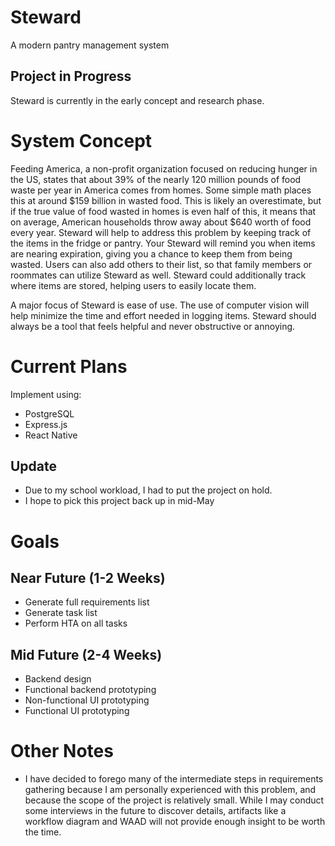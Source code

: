 # Steward
A modern pantry management system

## Project in Progress
Steward is currently in the early concept and research phase. 

# System Concept
Feeding America, a non-profit organization focused on reducing hunger in the US, states that about 39% of the nearly 120 million pounds of food waste per year in America comes from homes. Some simple math places this at around $159 billion in wasted food. This is likely an overestimate, but if the true value of food wasted in homes is even half of this, it means that on average, American households throw away about $640 worth of food every year. Steward will help to address this problem by keeping track of the items in the fridge or pantry. Your Steward will remind you when items are nearing expiration, giving you a chance to keep them from being wasted. Users can also add others to their list, so that family members or roommates can utilize Steward as well. Steward could additionally track where items are stored, helping users to easily locate them. 

A major focus of Steward is ease of use. The use of computer vision will help minimize the time and effort needed in logging items. Steward should always be a tool that feels helpful and never obstructive or annoying.

# Current Plans
Implement using:
- PostgreSQL
- Express.js
- React Native

## Update
- Due to my school workload, I had to put the project on hold.
- I hope to pick this project back up in mid-May

# Goals

## Near Future (1-2 Weeks)
- Generate full requirements list
- Generate task list
- Perform HTA on all tasks

## Mid Future (2-4 Weeks)
- Backend design
- Functional backend prototyping
- Non-functional UI prototyping
- Functional UI prototyping

# Other Notes
- I have decided to forego many of the intermediate steps in requirements gathering because I am personally experienced with this problem, and because the scope of the project is relatively small. While I may conduct some interviews in the future to discover details, artifacts like a workflow diagram and WAAD will not provide enough insight to be worth the time.
